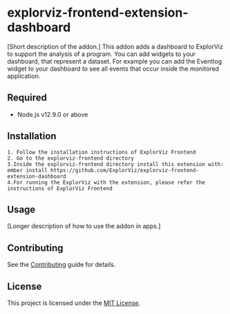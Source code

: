explorviz-frontend-extension-dashboard
==============================================================================

[Short description of the addon.]
This addon adds a dashboard to ExplorViz to support the analysis of a program. You
can add widgets to your dashboard, that represent a dataset. For example you can add the
Eventlog widget to your dashboard to see all events that occur inside the monitored application.


Required
------------------------------------------------------------------------------

* Node.js v12.9.0 or above


Installation
------------------------------------------------------------------------------

```
1. Follow the installation instructions of ExplorViz Frontend
2. Go to the explorviz-frontend directory
3.Inside the explorviz-frontend directory install this extension with: 
ember install https://github.com/ExplorViz/explorviz-frontend-extension-dashboard
4.For running the ExplorViz with the extension, please refer the instructions of ExplorViz Frontend
```


Usage
------------------------------------------------------------------------------

[Longer description of how to use the addon in apps.]


Contributing
------------------------------------------------------------------------------

See the [Contributing](CONTRIBUTING.md) guide for details.


License
------------------------------------------------------------------------------

This project is licensed under the [MIT License](LICENSE.md).
